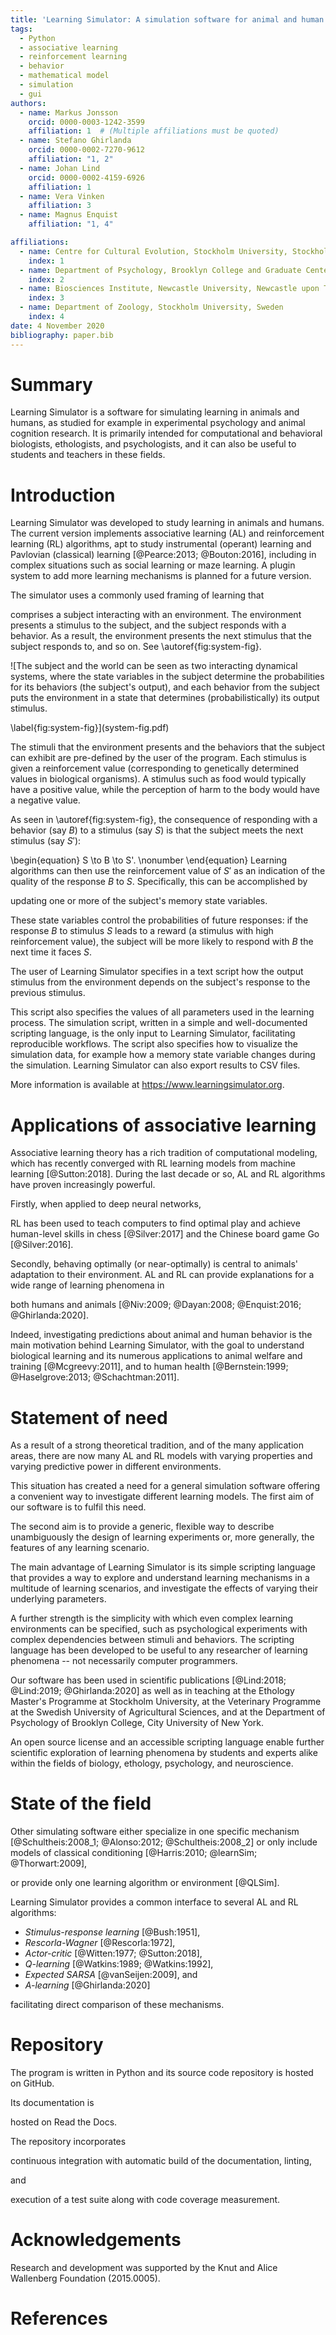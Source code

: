 ```yaml
---
title: 'Learning Simulator: A simulation software for animal and human learning'
tags:
  - Python
  - associative learning
  - reinforcement learning
  - behavior
  - mathematical model
  - simulation
  - gui
authors:
  - name: Markus Jonsson
    orcid: 0000-0003-1242-3599
    affiliation: 1  # (Multiple affiliations must be quoted)
  - name: Stefano Ghirlanda
    orcid: 0000-0002-7270-9612
    affiliation: "1, 2"
  - name: Johan Lind
    orcid: 0000-0002-4159-6926
    affiliation: 1
  - name: Vera Vinken
    affiliation: 3
  - name: Magnus Enquist
    affiliation: "1, 4"

affiliations:
  - name: Centre for Cultural Evolution, Stockholm University, Stockholm, Sweden
    index: 1
  - name: Department of Psychology, Brooklyn College and Graduate Center, CUNY, New York, NY, USA
    index: 2
  - name: Biosciences Institute, Newcastle University, Newcastle upon Tyne, United Kingdom
    index: 3    
  - name: Department of Zoology, Stockholm University, Sweden
    index: 4
date: 4 November 2020
bibliography: paper.bib
---
```


<!---  - name: Center for Behaviour and Evolution, Newcastle University -->

# Summary

Learning Simulator is a software for simulating learning in animals
and humans, as studied for example in experimental psychology and
animal cognition research.  It is primarily intended for computational
and behavioral biologists, ethologists, and psychologists, and it can
also be useful to students and teachers in these fields.

<!--
  The input to the program is a text-based script in a simple scripting language.
. It is written in Python and can be run either in a graphical
user interface, or from a system command prompt. 
-->

# Introduction

<!---
Associative learning is the ability of organisms to acquire knowledge about environmental contingencies between stimuli, responses, and outcomes
-->

Learning Simulator was developed to study learning in animals and humans. The current version implements associative learning (AL) and reinforcement learning (RL) algorithms, apt to study instrumental (operant) learning and Pavlovian (classical) learning [@Pearce:2013; @Bouton:2016], including in complex situations such as social learning or maze learning. A plugin system to add more learning mechanisms is planned for a future version.

<!--- Here we formalize associative learning experiments.-->
The simulator uses a commonly used framing of learning that
<!---that captures both classical and operant conditioning-->
comprises a subject interacting with an environment.
The environment presents a stimulus to the subject, and the subject responds
with a behavior. As a result, the environment presents the next stimulus
that the subject responds to, and so on. See \autoref{fig:system-fig}.

<!---
![The subject and the environment are two interacting dynamical systems.\label{fig:system-fig}](system-fig.png)
-->

![The subject and the world can be seen as two interacting dynamical systems,
where the state variables in the subject determine the probabilities for
its behaviors (the subject's output), and each behavior from the subject puts the environment
in a state that determines (probabilistically) its output stimulus.
<!---It is this system that is
simulated in Learning Simulator.-->
\label{fig:system-fig}](system-fig.pdf)

The stimuli that the environment presents and the behaviors that the subject
can exhibit are pre-defined by the user of the program.
Each stimulus is given a reinforcement value (corresponding to genetically determined values in
biological organisms). A stimulus such as food would typically have a
positive value, while the perception of harm to the body
would have a negative value.

As seen in \autoref{fig:system-fig}, 
the consequence of responding with a behavior (say $B$) to a stimulus (say $S$) is that the subject meets
the next stimulus (say $S')$:
<!---
after a response (say $B$) to a stimulus (say $S$), the subject is presented with the next stimulus (say $S')$:
-->
\begin{equation}
    S \to B \to S'. \nonumber
\end{equation}
Learning algorithms can then use the reinforcement value of $S'$ as an indication of the quality of the response $B$ to $S$. 
Specifically, this can be accomplished by 
<!--- the learning mechanism --> 
updating one or more of the subject's memory state
variables.
<!---
For example, in operant conditioning these may include the associative strength between the stimulus $S$
and the response $B$. 
-->
These state variables control the
probabilities of future responses: if the response $B$ to stimulus $S$
leads to a reward (a stimulus with high reinforcement value), the subject will be more likely to respond with $B$ the next time it faces $S$.

The user of Learning Simulator specifies in a text script how the output
stimulus from the environment depends on the subject's response to the previous stimulus.
<!---
Conversely, `Learning Simulator` also implements the stochastic decision
function that determines how the subject's response depends on the presented
stimulus.
-->
This script also specifies the values of all parameters used
in the learning process.
The simulation script, written in a simple and well-documented scripting language,
is the only input to Learning Simulator, facilitating reproducible workflows. The script also specifies how to visualize the simulation data,
for example how a memory state variable changes during the simulation.
Learning Simulator can also export results to CSV files.

More information is available at https://www.learningsimulator.org.

# Applications of associative learning

Associative learning theory has a rich tradition of computational modeling, which has recently converged with RL learning models from machine learning [@Sutton:2018].
During the last decade or so, AL and RL algorithms have proven increasingly powerful.
<!-- ,
as a fair amount of research in
the field has been directed toward the development
of different mathematical models, *learning mechanisms*.
-->

Firstly, when applied to deep neural networks, 
<!---Firstly, RL mechanisms have been used in artificial intelligence (where the subject is
a virtual computer agent),
-->
RL has been used 
to teach computers to find optimal play and achieve human-level
skills in chess [@Silver:2017] and the Chinese board game Go [@Silver:2016].

Secondly, behaving optimally (or near-optimally) is central to animals' adaptation
to their environment. AL and RL can provide explanations for a wide range of
learning phenomena in 
<!---biological systems, 
-->
both humans and 
animals [@Niv:2009; @Dayan:2008; @Enquist:2016; @Ghirlanda:2020].
<!---
, for example tool use, social learning, 
misbehavior, and
social learning [@Enquist:2016], and the learning of behavior sequences
[@Ghirlanda:2017].
-->
Indeed, investigating predictions about animal and human behavior is the main motivation behind Learning Simulator,
with the goal to understand biological learning and its numerous applications to animal welfare and training
[@Mcgreevy:2011], and to human health [@Bernstein:1999; @Haselgrove:2013; @Schachtman:2011].

<!-- STEFANO: I would take this out because it is not clear that Learning Simulator is relevant to these applications

Lastly, the ability of AL algorithms to search for optimal policies using
low-variance gradient estimates has made them useful in several other real-life
applications, such as robotics, power control, and finance [@Grondman:2012].

-->

# Statement of need

As a result of a strong theoretical tradition, and of the many
application areas, there are now many AL and RL models with varying
properties and varying predictive power in different environments.

<!---The wide range of application areas and the various mechanisms-->

This situation has created a need
for a general simulation software offering a convenient way to investigate different learning models.
The first aim of our software is to fulfil this need.

The second aim is to provide a generic, flexible
way to describe unambiguously the design of learning experiments or, more generally, the features of any learning scenario.

<!---The fast development of computing power has drastically improved the possibility
for this type of simulations.
-->

<!---The main advantage of our software lies in its flexibility. It is designed with \autoref{fig:system-fig}
in mind, seeing the system being simulated as two interacting dynamical systems,
making it generally applicable to the different areas where associative learning plays a role.
-->

The main advantage of Learning Simulator is its simple scripting language that
provides a way to explore and understand learning mechanisms in a multitude of learning scenarios, and investigate
the effects of varying their underlying parameters.

<!---properties, bysuch as
exploration, learning rate coefficients, initial values of state variables, etc. -->

A further strength is the simplicity with which even complex learning
environments can be specified, such as psychological experiments with complex dependencies between stimuli and behaviors.
The scripting language has been developed to be useful to any researcher of learning phenomena -- not necessarily
computer programmers. 

<!--This turns it into a useful research tool for biologists and
psychologists.
-->

<!---
, which enables scientific exploration of learning phenomena by students
and experts alike.
-->

<!---
With the simulator, opportunities for simulation
and assessment of associative learning mechanisms are easily available,
in this
way, we hope that Learning Simulator will facilitate evaluating and
comparing different associative learning theories, 
thereby
helping gain a deeper understanding of the processes and
representations involved.
-->
Our software has been
used in scientific publications [@Lind:2018; @Lind:2019; @Ghirlanda:2020]
as well as in teaching at the Ethology Master's Programme at Stockholm University, 
at the Veterinary Programme at the Swedish University of Agricultural Sciences, and at the Department of Psychology of Brooklyn College, City University of New York.

<!---
Our software can also potentially be applied to animal welfare in terms of experiment planning,
and understanding/avoiding stereotypic behavior,
as well as in clinical psychology in terms of planning of treatments for phobias, for example.

An open source license as well as its accessibility recommend `Learning Simulator` as a practical tool for biology, ethology, and
psychology students
enables scientific exploration of learning phenomena by students
and experts alike.
-->

An open source license and an accessible scripting language enable further scientific exploration of learning phenomena by students and experts alike within the fields of biology, ethology, psychology, and neuroscience.


# State of the field

Other simulating software either specialize in one specific
mechanism [@Schultheis:2008_1; <!--- Harris model -->
@Alonso:2012; <!---  (Rescorla-Wagner),-->
@Schultheis:2008_2]  <!---  (only Rescorla-Wagner with compound stimuli),  -->
or only include models of classical conditioning [@Harris:2010; @learnSim; @Thorwart:2009],
<!---(where the latter is not maintained),-->
or provide only one learning algorithm or environment [@QLSim].

Learning Simulator provides a common interface to several AL and RL algorithms:

- *Stimulus-response learning* [@Bush:1951],
- *Rescorla-Wagner* [@Rescorla:1972],
- *Actor-critic* [@Witten:1977; @Sutton:2018],
- *Q-learning* [@Watkins:1989; @Watkins:1992],
- *Expected SARSA* [@vanSeijen:2009], and
- *A-learning* [@Ghirlanda:2020]

facilitating direct comparison of these mechanisms. <!-- STEFANO: I think we said this in the previous section Moreover, the flexible environment definition allows the generation of meaningful
experiment designs and discrimination tasks. -->

# Repository

The program is written in Python and its source code repository is hosted on GitHub. 
<!---
It uses the standard Python package `Tkinter` for its graphical user interface, and `Matplotlib` [@Hunter:2007]
for plotting simulation results. 
-->
Its documentation is
<!---generated using `Sphinx` and-->
hosted on Read the Docs.
<!---In terms of quality assurance, 
test-driven development has been employed, and-->
The repository incorporates 
<!---Travis CI alongside Coveralls code coverage measurement of the program's test suite.-->
continuous integration with automatic build of the documentation, linting, 
<!---with `Flake8`-->and
execution of a test suite along with code coverage measurement.
<!---with `Coverage.py`. (https://coverage.readthedocs.io). -->

<!---
 finding the balance between exploration and exploitation, time to convergence,
 been used in animal learning studies
 to explain flexible behavior in non-human animals.
 A wide range of learning phenomena
-->

<!---
# Citations

Citations to entries in paper.bib should be in
[rMarkdown](http://rmarkdown.rstudio.com/authoring_bibliographies_and_citations.html)
format.

If you want to cite a software repository URL (e.g. something on GitHub without a preferred
citation) then you can do it with the example BibTeX entry below for @fidgit.

For a quick reference, the following citation commands can be used:
- `@author:2001`  ->  "Author et al. (2001)"
- `[@author:2001]` -> "(Author et al., 2001)"
- `[@author1:2001; @author2:2001]` -> "(Author1 et al., 2001; Author2 et al., 2002)"
-->

<!---
# Road map

Making the software ever more readily available with a web interface.

Adding an alternative, even more easy-to-use (however less flexible) graphical user interface (GUI) to the scripting language.

Make it easier to add custom learning mechanisms.
-->

# Acknowledgements

Research and development was supported by the Knut and Alice Wallenberg Foundation (2015.0005).

<!---
  We acknowledge valuable contributions from Vera Vinken during the development of this project.
-->

# References
